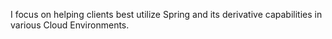 I focus on helping clients best utilize Spring and its derivative capabilities in various Cloud Environments.